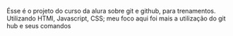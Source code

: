 Ésse é o projeto do curso da alura sobre git e github, para trenamentos.
Utilizando HTMl, Javascript, CSS;
meu foco aqui foi mais a utilização do git hub e seus comandos
